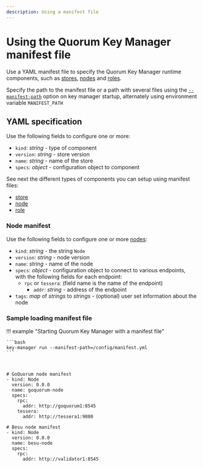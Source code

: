 ```yaml
---
description: Using a manifest file
---
```


# Using the Quorum Key Manager manifest file

Use a YAML manifest file to specify the Quorum Key Manager runtime components, such as [stores](../Concepts/Stores.md), [nodes](../Concepts/Nodes.md) and [roles]([stores](../Concepts/Roles.md)).

Specify the path to the manifest file or a path with several files using the [`--manifest-path`](../Reference/CLI-Syntax.md#manifest-path) option on key manager startup, alternately using environment variable `MANIFEST_PATH`

## YAML specification

Use the following fields to configure one or more:

- `kind`: *string* - type of component
- `version`: *string* - store version
- `name`: *string* - name of the store
- `specs`: *object* - configuration object to component

See next the different types of components you can setup using manifest files:
- [store](./Add-store.md)
- [node](./Add-node.md)
- [role](./Define-role.md)


### Node manifest

Use the following fields to configure one or more [nodes](../Concepts/Nodes.md):

- `kind`: *string* - the string `Node`
- `version`: *string* - node version
- `name`: *string* - name of the node
- `specs`: *object* - configuration object to connect to various endpoints, with the following fields for each endpoint:
    - `rpc` or `tessera`: (field name is the name of the endpoint)
        - `addr`: *string* - address of the endpoint
- `tags`: *map* of *strings* to *strings* - (optional) user set information about the node

### Sample loading manifest file

!!! example "Starting Quorum Key Manager with a manifest file"

    ```bash
    key-manager run --manifest-path=/config/manifest.yml
    ```



    # GoQuorum node manifest
    - kind: Node
      version: 0.0.0
      name: goquorum-node
      specs:
        rpc:
          addr: http://goquorum1:8545
        tessera:
          addr: http://tessera1:9080

    # Besu node manifest
    - kind: Node
      version: 0.0.0
      name: besu-node
      specs:
        rpc:
          addr: http://validator1:8545

